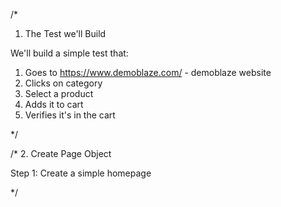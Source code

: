 /*
1. The Test we'll Build

We'll build a simple test that:
1. Goes to https://www.demoblaze.com/ - demoblaze website
2. Clicks on category
3. Select a product
4. Adds it to cart
5. Verifies it's in the cart

*/


/*
2. Create Page Object

Step 1: Create a simple homepage

*/